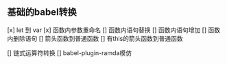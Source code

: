 ## 基础的babel转换
[x] let 到 var
[x] 函数内参数重命名
[] 函数内语句替换
[] 函数内语句增加
[] 函数内删除语句
[] 箭头函数到普通函数
[] 有this的箭头函数到普通函数


[] 链式运算符转换
[] babel-plugin-ramda模仿
